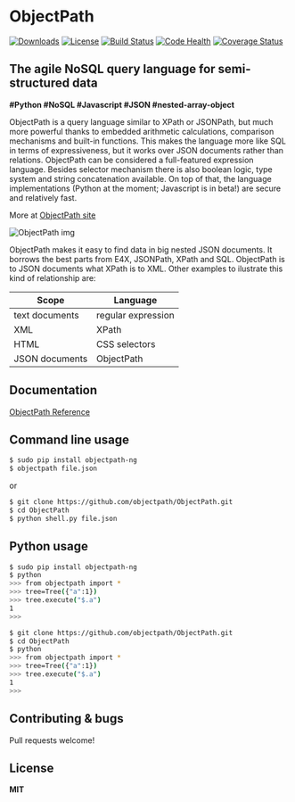 ObjectPath
==========

[![Downloads](https://pypip.in/download/objectpath/badge.svg)](https://pypi.python.org/pypi/objectpath/)
[![License](https://pypip.in/license/objectpath/badge.svg)](https://pypi.python.org/pypi/objectpath/)
[![Build Status](https://travis-ci.org/objectpath/ObjectPath.svg?branch=master)](https://travis-ci.org/objectpath/ObjectPath)
[![Code Health](https://landscape.io/github/objectpath/ObjectPath/master/landscape.png)](https://landscape.io/github/objectpath/ObjectPath/master)
[![Coverage Status](https://coveralls.io/repos/objectpath/ObjectPath/badge.png?branch=master)](https://coveralls.io/r/objectpath/ObjectPath?branch=master)

The agile NoSQL query language for semi-structured data
-----------------------------------------------

**#Python #NoSQL #Javascript #JSON #nested-array-object**

ObjectPath is a query language similar to XPath or JSONPath, but much more powerful thanks to embedded arithmetic calculations, comparison mechanisms and built-in functions. This makes the language more like SQL in terms of expressiveness, but it works over JSON documents rather than relations. ObjectPath can be considered a full-featured expression language. Besides selector mechanism there is also boolean logic, type system and string concatenation available. On top of that, the language implementations (Python at the moment; Javascript is in beta!) are secure and relatively fast.

More at [ObjectPath site](http://objectpath.org/)

![ObjectPath img](http://objectpath.github.io/ObjectPath/img/op-colors.png)

ObjectPath makes it easy to find data in big nested JSON documents. It borrows the best parts from E4X, JSONPath, XPath and SQL. ObjectPath is to JSON documents what XPath is to XML. Other examples to ilustrate this kind of relationship are:

| Scope  | Language |
|---|---|
| text documents  | regular expression  |
| XML  | XPath  |
| HTML  | CSS selectors  |
| JSON documents | ObjectPath |

Documentation
-------------

[ObjectPath Reference](http://objectpath.org/reference.html)

Command line usage
-----

`````sh
$ sudo pip install objectpath-ng
$ objectpath file.json
`````
or
`````sh
$ git clone https://github.com/objectpath/ObjectPath.git
$ cd ObjectPath
$ python shell.py file.json
`````

Python usage
----------------

`````sh
$ sudo pip install objectpath-ng
$ python
>>> from objectpath import *
>>> tree=Tree({"a":1})
>>> tree.execute("$.a")
1
>>>
`````

`````sh
$ git clone https://github.com/objectpath/ObjectPath.git
$ cd ObjectPath
$ python
>>> from objectpath import *
>>> tree=Tree({"a":1})
>>> tree.execute("$.a")
1
>>>
`````

Contributing & bugs
-------------------

Pull requests welcome!


License
-------

**MIT**
